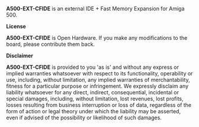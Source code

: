 
**A500-EXT-CFIDE** is an external IDE + Fast Memory Expansion for Amiga 500. 



**License**

**A500-EXT-CFIDE** is Open Hardware. If you make any modifications to the board, please contribute them back.


**Disclaimer**

**A500-EXT-CFIDE** is provided to you 'as is' and without any express or implied warranties whatsoever with respect to its functionality, operability or use, including, without limitation, any implied warranties of merchantability, fitness for a particular purpose or infringement. We expressly disclaim any liability whatsoever for any direct, indirect, consequential, incidental or special damages, including, without limitation, lost revenues, lost profits, losses resulting from business interruption or loss of data, regardless of the form of action or legal theory under which the liability may be asserted, even if advised of the possibility or likelihood of such damages.
